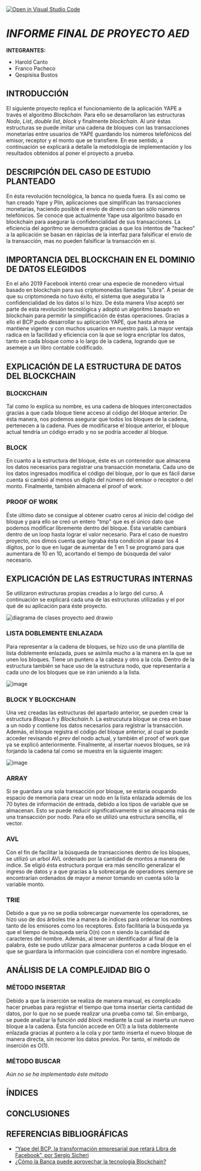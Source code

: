 [![Open in Visual Studio Code](https://classroom.github.com/assets/open-in-vscode-c66648af7eb3fe8bc4f294546bfd86ef473780cde1dea487d3c4ff354943c9ae.svg)](https://classroom.github.com/online_ide?assignment_repo_id=8699321&assignment_repo_type=AssignmentRepo)

# *INFORME FINAL DE PROYECTO AED*

**INTEGRANTES:**
* Harold Canto
* Franco Pacheco
* Qespisisa Bustos

## INTRODUCCIÓN
El siguiente proyecto replica el funcionamiento de la aplicación YAPE a través el algoritmo *Blockchain*. Para ello se desarrollaron las estructuras *Nodo*, *List*, *double list*, *block* y finalmente *blockchain*. Al unir éstas estructuras se puede imitar una cadena de bloques con las transacciones monetarias entre usuarios de YAPE guardando los números telefónicos del emisor, receptor y el monto que se transfiere. En ese sentido, a continuación se explicará a detalle la metodología de implementación y los resultados obtenidos al poner el proyecto a prueba.

## DESCRIPCIÓN DEL CASO DE ESTUDIO PLANTEADO
En ésta revolución tecnológica, la banca no queda fuera. Es así como se han creado Yape y Plin, aplicaciones que simplifican las transacciones monetarias, haciendo posible el envío de dinero con tan sólo números telefónicos. Se conoce que actualmente Yape usa algoritmo basado en blockchain para asegurar la confidencialidad de sus transacciones. La eficiencia del agoritmo se demuestra gracias a que los intentos de "hackeo" a la aplicación se basan en rápiclas de la interfaz para falsificar el envío de la transacción, mas no pueden falsificar la transacción en sí.

## IMPORTANCIA DEL BLOCKCHAIN EN EL DOMINIO DE DATOS ELEGIDOS
En el año 2019 Facebook intentó crear una especie de monedero virtual basado en blockchain para sus criptomonedas llamadas "Libra". A pesar de que su criptomoneda no tuvo éxito, el sistema que aseguraba la confidencialidad de los datos sí lo hizo. De ésta manera *Visa* aceptó ser parte de esta revolución tecnológica y adoptó un algoritmo basado en blockchain para permitir la simplificación de éstas operaciones. Gracias a ello el BCP pudo desarrollar su aplicación YAPE, que hasta ahora se mantiene vigente y con muchos usuarios en nuestro país.
La mayor ventaja radica en la facilidad y eficiencia con la que se logra encriptar los datos, tanto en cada bloque como a lo largo de la cadena, logrando que se asemeje a un libro contable codificado.

## EXPLICACIÓN DE LA ESTRUCTURA DE DATOS DEL BLOCKCHAIN

### BLOCKCHAIN
Tal como lo explica su nombre, es una cadena de bloques interconectados gracias a que cada bloque tiene acceso al código del bloque anterior. De ésta manera, nos podemos asegurar que todos los bloques de la cadena, pertenecen a la cadena. Pues de modificarse el bloque anterior, el bloque actual tendría un código errado y no se podría acceder al bloque.

### BLOCK
En cuanto a la estructura del bloque, éste es un contenedor que almacena los datos necesarios para registrar una transacción monetaria. Cada uno de los datos ingresados modifica el código del bloque, por lo que es fácil darse cuenta si cambió al menos un dígito del número del emisor o receptor o del monto. Finalmente, también almacena el proof of work. 

### PROOF OF WORK
Éste último dato se consigue al obtener cuatro ceros al inicio del código del bloque y para ello se creó un entero "tmp" que es el único dato que podemos modificar libremente dentro del bloque. Ésta variable cambiará dentro de un loop hasta lograr el valor necesario. Para el caso de nuestro proyecto, nos dimos cuenta que lograba ésta condición al pasar los 4 dígitos, por lo que en lugar de aumentar de 1 en 1 se programó para que aumentara de 10 en 10, acortando el tiempo de búsqueda del valor necesario.

## EXPLICACIÓN DE LAS ESTRUCTURAS INTERNAS

Se utilizaron estructuras propias creadas a lo largo del curso. A continuación se explicará cada una de las estructuras utilizadas y el por qué de su aplicación para éste proyecto.

![diagrama de clases proyecto aed drawio](https://user-images.githubusercontent.com/40670048/204968902-f4c14ee3-b9cb-4fc8-b5d8-9d2eba6c5a65.png)

### LISTA DOBLEMENTE ENLAZADA
Para representar a la cadena de bloques, se hizo uso de una plantilla de lista doblemente enlazada, pues se asimila mucho a la manera en la que se unen los bloques. Tiene un puntero a la cabeza y otro a la cola. Dentro de la estructura también se hace uso de la estructura nodo, que representaría a cada uno de los bloques que se irán uniendo a la lista.

![image](https://user-images.githubusercontent.com/40670048/196302472-4394cef1-0c67-4635-972c-98b97b1322c8.png)

### BLOCK Y BLOCKCHAIN
Una vez creadas las estructuras del apartado anterior, se pueden crear la estructura *Bloque.h* y *Blockchain.h*. La estrucutura bloque se crea en base a un nodo y contiene los datos necesarios para registrar la transacción. Además, el bloque registra el código del bloque anterior, al cual se puede acceder revisando el *prev* del nodo actual, y también el proof of work que ya se explicó anteriormente. Finalmente, al insertar nuevos bloques, se irá forjando la cadena tal como se muestra en la siguiente imagen:

![image](https://user-images.githubusercontent.com/40670048/196302842-6f1d1241-9164-4322-b071-beee7e1eb522.png)


### ARRAY
Si se guardara una sola transacción por bloque, se estaría ocupando espacio de memoria para crear un nodo en la lista enlazada además de los 70 bytes de información de entrada, debido a los tipos de variable que se almacenan. Esto se puede reducir significativamente si se almacena más de una transacción por nodo. Para ello se utilizó una estructura sencilla, el vector.

### AVL
Con el fin de facilitar la búsqueda de transacciones dentro de los bloques, se utilizó un arbol AVL ordenado por la cantidad de montos a manera de índice. Se eligió ésta estructura porque era más sencillo generalizar el ingreso de datos y a que gracias a la sobrecarga de operadores siempre se encontrarían ordenados de mayor a menor tomando en cuenta sólo la variable monto.

### TRIE
Debido a que ya no se podía sobrecargar nuevamente los operadores, se hizo uso de dos árboles trie a manera de índices para ordenar los nombres tanto de los emisores como los receptores. Ésto facilitaría la búsqueda ya que el tiempo de búsqueda sería O(n) con n siendo la cantidad de caracteres del nombre. Además, al tener un identificador al final de la palabra, éste se pudo utilizar para almacenar punteros a cada bloque en el que se guardara la información que coincidiera con el nombre ingresado.

## ANÁLISIS DE LA COMPLEJIDAD BIG O

### MÉTODO INSERTAR
Debido a que la inserción se realiza de manera manual, es complicado hacer pruebas para registrar el tiempo que toma insertar cierta cantidad de datos, por lo que no se puede realizar una prueba como tal. Sin embargo, se puede analizar la función *add block* mediante la cual se inserta un nuevo bloque a la cadena. Ésta función accede en O(1) a la lista doblemente enlazada gracias al puntero a la cola y por tanto inserta el nuevo bloque de manera directa, sin recorrer los datos previos. Por tanto, el método de inserción es O(1).

### MÉTODO BUSCAR
*Aún no se ha implementado éste método*

## ÍNDICES

## CONCLUSIONES

## REFERENCIAS BIBLIOGRÁFICAS
* [“Yape del BCP, la transformación empresarial que retará Libra de Facebook”, por Sergio Sicheri](https://elcomercio.pe/tecnologia/bcp-app-yape-transformacion-empresarial-retara-libra-facebook-sergio-sicheri-nnda-noticia-650359-noticia/?ref=ecr)
* [¿Cómo la Banca puede aprovechar la tecnología Blockchain?](https://www.fisagrp.com/blogs/la-banca-aprovecha-la-tecnologia-blockchain.html)
